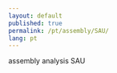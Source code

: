 ```yaml
---
layout: default
published: true
permalink: /pt/assembly/SAU/
lang: pt
---
```


assembly analysis SAU
